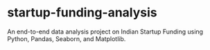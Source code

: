# startup-funding-analysis
An end-to-end data analysis project on Indian Startup Funding using Python, Pandas, Seaborn, and Matplotlib.
